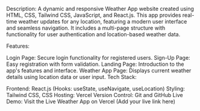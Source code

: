 Description:
A dynamic and responsive Weather App website created using HTML, CSS, Tailwind CSS, JavaScript, and React.js. This app provides real-time weather updates for any location, featuring a modern user interface and seamless navigation. It includes a multi-page structure with functionality for user authentication and location-based weather data.

Features:

Login Page: Secure login functionality for registered users.
Sign-Up Page: Easy registration with form validation.
Landing Page: Introduction to the app's features and interface.
Weather App Page: Displays current weather details using location data or user input.
Tech Stack:

Frontend: React.js (Hooks: useState, useNavigate, useLocation)
Styling: Tailwind CSS, CSS
Hosting: Vercel
Version Control: Git and GitHub
Live Demo:
Visit the Live Weather App on Vercel (Add your live link here)
